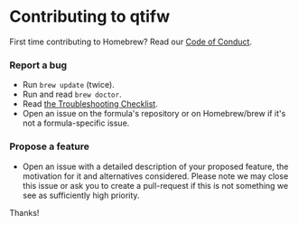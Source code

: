 # Contributing to qtifw

First time contributing to Homebrew? Read our [Code of Conduct](https://github.com/jmuelbert/homebrew-qtifw/blob/master/CODE_OF_CONDUCT.md#code-of-conduct).

### Report a bug

* Run `brew update` (twice).
* Run and read `brew doctor`.
* Read [the Troubleshooting Checklist](https://docs.brew.sh/Troubleshooting.html).
* Open an issue on the formula's repository or on Homebrew/brew if it's not a formula-specific issue.

### Propose a feature

* Open an issue with a detailed description of your proposed feature, the motivation for it and alternatives considered. Please note we may close this issue or ask you to create a pull-request if this is not something we see as sufficiently high priority.

Thanks!